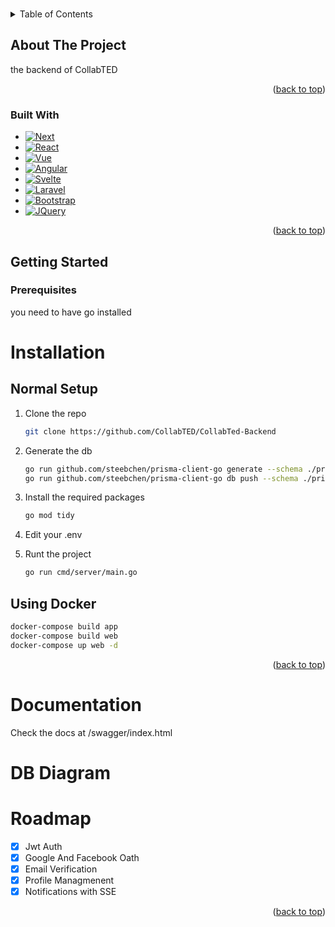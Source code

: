 <!-- Improved compatibility of back to top link: See: https://github.com/othneildrew/Best-README-Template/pull/73 -->
<a id="readme-top"></a>
<!--
*** Thanks for checking out the Best-README-Template. If you have a suggestion
*** that would make this better, please fork the repo and create a pull request
*** or simply open an issue with the tag "enhancement".
*** Don't forget to give the project a star!
*** Thanks again! Now go create something AMAZING! :D
-->



<!-- PROJECT SHIELDS -->




<!-- PROJECT LOGO -->
<br />



<!-- TABLE OF CONTENTS -->
<details>
  <summary>Table of Contents</summary>
  <ol>
    <li>
      <a href="#about-the-project">About The Project</a>
      <ul>
        <li><a href="#built-with">Built With</a></li>
      </ul>
    </li>
    <li>
      <a href="#getting-started">Getting Started</a>
      <ul>
        <li><a href="#prerequisites">Prerequisites</a></li>
        <li><a href="#installation">Installation</a></li>
      </ul>
    </li>
    <li><a href="#docs">Documentation</a></li>
    <li><a href="#db">DB Diagram</a></li>
    <li><a href="#roadmap">Roadmap</a></li>
  </ol>
</details>



<!-- ABOUT THE PROJECT -->
## About The Project


the backend of CollabTED

<p align="right">(<a href="#readme-top">back to top</a>)</p>



### Built With

* [![Next][Golang]][Golang-url]
* [![React][Echo]][Echo-url]
* [![Vue][Prisma]][Prisma-url]
* [![Angular][GraphQl]][GraphQl-url]
* [![Svelte][Redis]][Redis-url]
* [![Laravel][Docker]][Docker-url]
* [![Bootstrap][Nginx]][Nginx-url]
* [![JQuery][MongoDB]][MongoDB-url]

<p align="right">(<a href="#readme-top">back to top</a>)</p>



<!-- GETTING STARTED -->
## Getting Started

### Prerequisites
you need to have go installed

# Installation
## Normal Setup
1. Clone the repo 

    ```sh
   git clone https://github.com/CollabTED/CollabTed-Backend
   ```
2. Generate the db

    ```sh
   go run github.com/steebchen/prisma-client-go generate --schema ./prisma
   go run github.com/steebchen/prisma-client-go db push --schema ./prisma
   ```
3. Install the required packages

   ```sh
   go mod tidy
   ```
5. Edit your .env
6. Runt the project
   ```sh
   go run cmd/server/main.go
   ```
## Using Docker
```sh
docker-compose build app
docker-compose build web
docker-compose up web -d
```

<p align="right">(<a href="#readme-top">back to top</a>)</p>

# Documentation
Check the docs at /swagger/index.html


<!-- USAGE EXAMPLES -->

# DB Diagram



<!-- ROADMAP -->
# Roadmap

- [x] Jwt Auth
- [x] Google And Facebook Oath
- [x] Email Verification
- [x] Profile Managmenent
- [x] Notifications with SSE

<p align="right">(<a href="#readme-top">back to top</a>)</p>













<!-- MARKDOWN LINKS & IMAGES -->
<!-- https://www.markdownguide.org/basic-syntax/#reference-style-links -->
[product-screenshot]: https://i.imgur.com/Bd51sZB.png
[Golang]:https://img.shields.io/badge/go-%2300ADD8.svg?style=for-the-badge&logo=go&logoColor=white
[Golang-url]: https://go.dev/
[Echo]: https://img.shields.io/badge/echo-35495E?style=for-the-badge&logo=gin&logoColor=white
[Echo-url]:https://echo.labstack.com
[Prisma]: https://img.shields.io/badge/Prisma-3982CE?style=for-the-badge&logo=Prisma&logoColor=white
[Prisma-url]: https://prisma.io
[GraphQl]: https://img.shields.io/badge/-GraphQL-E10098?style=for-the-badge&logo=graphql&logoColor=white
[GraphQl-url]: https://graphql.org/
[Redis]: https://img.shields.io/badge/redis-%23DD0031.svg?style=for-the-badge&logo=redis&logoColor=white
[Redis-url]: https://redis.io/
[Docker]: https://img.shields.io/badge/docker-%230db7ed.svg?style=for-the-badge&logo=docker&logoColor=white
[Docker-url]: https://docker.com
[Nginx]: https://img.shields.io/badge/nginx-%23009639.svg?style=for-the-badge&logo=nginx&logoColor=white
[Nginx-url]: https://nginx.org/ 
[MongoDB]: https://img.shields.io/badge/MongoDB-%234ea94b.svg?style=for-the-badge&logo=mongodb&logoColor=white
[MongoDB-url]: https://mongodb.com/

